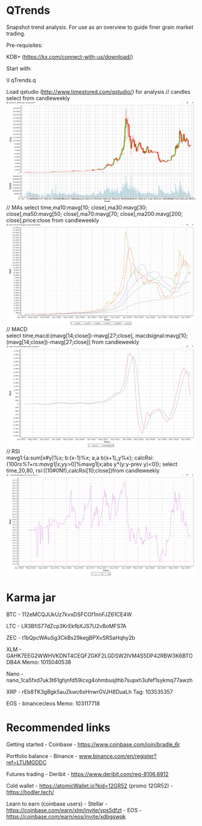 # QTrends

Snapshot trend analysis. For use as an overview to guide finer grain market trading.

Pre-requisites:

KDB+ (https://kx.com/connect-with-us/download/)

Start with:

\l qTrends.q

Load qstudio (http://www.timestored.com/qstudio/) for analysis
// candles
select from candleweekly
![alt text](Candles.png)
// MAs
select  time,ma10:mavg[10; close],ma30:mavg[30; close],ma50:mavg[50; close],ma70:mavg[70; close],ma200:mavg[200; close],price:close from candleweekly 
![alt text](MAtrends.png)
// MACD  
select  time,macd:(mavg[14;close])-mavg[27;close],  macdsignal:mavg[10;(mavg[14;close])-mavg[27;close]] from candleweekly
![alt text](MACD.png)
// RSI   
mavg1:{a:sum[x#y]%x; b:(x-1)%x; a,a b\(x+1)_y%x};
calcRsi:{100*rs%1+rs:mavg1[x;y*y>0]%mavg1[x;abs y*(y:y-prev y)<0]};
select  time,20,80,  rsi:((10#0Nf),calcRsi[10;close])from candleweekly 
![alt text](RSI.png)


# Karma jar

BTC - 112eMCQJUkUz7kvxDSFCGf1nnFJZ61CE4W

LTC - LR3BfiS77dZcp3KrEkfbXJS7U2vBoMFS7A

ZEC - t1bQpcWAuSg3CkBs29kegBPXvSRSaHqhy2b

XLM - GAHK7EEG2WWHVKDNT4CEQFZGKF2LGDSW2IVM4S5DP42RBW3K6BTODB4A Memo: 1015040538

Nano - nano_1ca5fxd7uk3t61ghjnfd59icxg4ohmbusjthb7supxh3ufef1sykmq77awzh

XRP - rEb8TK3gBgk5auZkwc6sHnwrGVJH8DuaLh Tag: 103535357

EOS - binancecleos Memo: 103117718

# Recommended links

Getting started - Coinbase - https://www.coinbase.com/join/bradle_6r

Portfolio balance - Binance - www.binance.com/en/register?ref=LTUMGDDC

Futures trading - Deribit - https://www.deribit.com/reg-8106.6912

Cold wallet - https://atomicWallet.io?kid=12GR52 (promo 12GR52) - https://hodler.tech/

Learn to earn (coinbase users) - Stellar - https://coinbase.com/earn/xlm/invite/vps5dfzt
                               -  EOS - https://coinbase.com/earn/eos/invite/xdbgswqk
                               
                               
